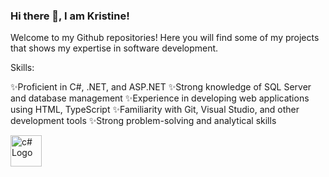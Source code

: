 ### Hi there 👋, I am Kristine!

Welcome to my Github repositories! 
Here you will find some of my projects that shows my expertise in software development.

Skills:

✨Proficient in C#, .NET, and ASP.NET
✨Strong knowledge of SQL Server and database management
✨Experience in developing web applications using HTML, TypeScript
✨Familiarity with Git, Visual Studio, and other development tools
✨Strong problem-solving and analytical skills

<img src="https://cdn.worldvectorlogo.com/logo/c.svg" alt="c# Logo" width="50" height="50"/>



<!--
**KristineKem/KristineKem** is a ✨ _special_ ✨ repository because its `README.md` (this file) appears on your GitHub profile.

Here are some ideas to get you started:

- 🔭 I’m currently working on ...
- 🌱 I’m currently learning ...
- 👯 I’m looking to collaborate on ...
- 🤔 I’m looking for help with ...
- 💬 Ask me about ...
- 📫 How to reach me: ...
- 😄 Pronouns: ...
- ⚡ Fun fact: ...
-->
